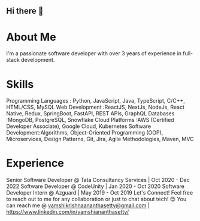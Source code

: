 ## Hi there 👋

# About Me
I'm a passionate software developer with over 3 years of experience in full-stack development.

# Skills
Programming Languages : Python, JavaScript, Java, TypeScript, C/C++, HTML/CSS, MySQL
Web Development :ReactJS, NextJs, NodeJs, React Native, Redux, SpringBoot, FastAPI, REST APIs, GraphQL
Databases :MongoDB, PostgreSQL, Snowflake
Cloud Platforms :AWS (Certified Developer Associate), Google Cloud, Kubernetes
Software Development:Algorithms, Object-Oriented Programming (OOP), Microservices, Design Patterns, Git, Jira, Agile Methodologies, Maven, MVC

# Experience
Senior Software Developer @ Tata Consultancy Services | Oct 2020 - Dec 2022
Software Developer @ CodeUnity | Jan 2020 - Oct 2020
Software Developer Intern @ Azguard | May 2019 - Oct 2019
Let's Connect!
Feel free to reach out to me for any collaboration or just to chat about tech! 😊 You can reach me @ vamshikrishnaananthasetty@gmail.com | https://www.linkedin.com/in/vamshiananthasetty/

<!--
**Vamshi00111/Vamshi00111** is a ✨ _special_ ✨ repository because its `README.md` (this file) appears on your GitHub profile.
- 🔭 I’m currently working on ...
- 🌱 I’m currently learning ...
- 👯 I’m looking to collaborate on ...
- 🤔 I’m looking for help with ...
- 💬 Ask me about ...
- 📫 How to reach me: ...
- 😄 Pronouns: ...
- ⚡ Fun fact: ...
-->
